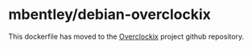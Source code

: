 mbentley/debian-overclockix
==================

This dockerfile has moved to the [Overclockix](https://github.com/mbentley/overclockix) project github repository.
